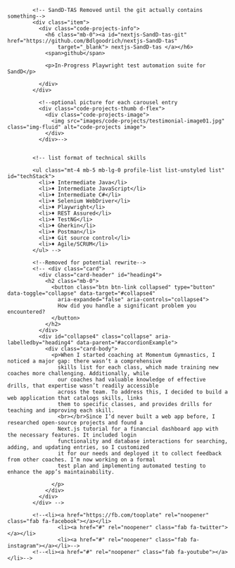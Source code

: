             <!-- SandD-TAS Removed until the git actually contains something-->
            <div class="item">
              <div class="code-projects-info">
                <h6 class="mb-0"><a id="nextjs-SandD-tas-git" href="https://github.com/Bdlgoodrich/nextjs-SandD-tas"
                    target="_blank"> nextjs-SandD-tas </a></h6>
                <span>github</span>

                <p>In-Progress Playwright test automation suite for SandD</p>

              </div>
            </div>

              <!--optional picture for each carousel entry
              <div class="code-projects-thumb d-flex">
                <div class="code-projects-image">
                  <img src="images/code-projects/testimonial-image01.jpg" class="img-fluid" alt="code-projects image">
                </div>
              </div>-->


            <!-- list format of technical skills

            <ul class="mt-4 mb-5 mb-lg-0 profile-list list-unstyled list" id="techStack">
              <li>♦ Intermediate Java</li>
              <li>♦ Intermediate JavaScript</li>
              <li>♦ Intermediate C#</li>
              <li>♦ Selenium WebDriver</li>
              <li>♦ Playwright</li>
              <li>♦ REST Assured</li>
              <li>♦ TestNG</li>
              <li>♦ Gherkin</li>
              <li>♦ Postman</li>
              <li>♦ Git source control</li>
              <li>♦ Agile/SCRUM</li>
            </ul> -->

            <!--Removed for potential rewrite-->
            <!-- <div class="card">
              <div class="card-header" id="heading4">
                <h2 class="mb-0">
                  <button class="btn btn-link collapsed" type="button" data-toggle="collapse" data-target="#collapse4"
                    aria-expanded="false" aria-controls="collapse4">
                    How did you handle a significant problem you encountered?
                  </button>
                </h2>
              </div>
              <div id="collapse4" class="collapse" aria-labelledby="heading4" data-parent="#accordionExample">
                <div class="card-body">
                  <p>When I started coaching at Momentum Gymnastics, I noticed a major gap: there wasn’t a comprehensive
                    skills list for each class, which made training new coaches more challenging. Additionally, while
                    our coaches had valuable knowledge of effective drills, that expertise wasn’t readily accessible
                    across the team. To address this, I decided to build a web application that catalogs skills, links
                    them to specific classes, and provides drills for teaching and improving each skill.
                    <br></br>Since I’d never built a web app before, I researched open-source projects and found a
                    Next.js tutorial for a financial dashboard app with the necessary features. It included login
                    functionality and database interactions for searching, adding, and updating entries, so I customized
                    it for our needs and deployed it to collect feedback from other coaches. I’m now working on a formal
                    test plan and implementing automated testing to enhance the app’s maintainability.

                  </p>
                </div>
              </div>
            </div> -->

<!--optional faq info text
  <span class="faq-info-text">Please send us a message if you have anything to say. Send an email message to <strong>contact (at) tooplate (dot) com</strong></span>-->

<!--removing contact section until functionality can be added
        <div class="col-lg-6 col-md-6 col-12">
          <form action="#" method="get" class="contact-form webform"  role="form">
              
            <div class="form-group d-flex flex-column-reverse">
              <input type="text" class="form-control" name="cf-name" id="cf-name" placeholder="Your Name">
              <label for="cf-name" class="webform-label">Full Name</label>
            </div>

            <div class="form-group d-flex flex-column-reverse">
              <input type="email" class="form-control" name="cf-email" id="cf-email" placeholder="Your Email">
              <label for="cf-email" class="webform-label">Your Email</label>
            </div>

            <div class="form-group d-flex flex-column-reverse">
              <textarea class="form-control" rows="5" name="cf-message" id="cf-message" placeholder="Your Message"></textarea>
              <label for="cf-message" class="webform-label">Message</label>
            </div>

            <button type="submit" class="form-control" id="submit-button" name="submit">Send</button>
            
            </form>
        </div> -->


            <!--<li><a href="https://fb.com/tooplate" rel="noopener" class="fab fa-facebook"></a></li>
                    <li><a href="#" rel="noopener" class="fab fa-twitter"></a></li>
                    <li><a href="#" rel="noopener" class="fab fa-instagram"></a></li>-->
            <!--<li><a href="#" rel="noopener" class="fab fa-youtube"></a></li>-->